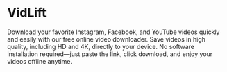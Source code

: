 # VidLift
Download your favorite Instagram, Facebook, and YouTube videos quickly and easily with our free online video downloader. Save videos in high quality, including HD and 4K, directly to your device. No software installation required—just paste the link, click download, and enjoy your videos offline anytime.

